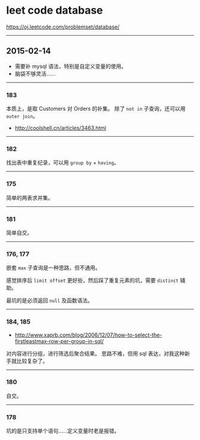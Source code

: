 # leet code database

https://oj.leetcode.com/problemset/database/

---

## 2015-02-14

+ 需要补 mysql 语法，特别是自定义变量的使用。
+ 脑袋不够灵活……

---

### 183

本质上，是取 Customers 对 Orders 的补集。
除了 `not in` 子查询，还可以用 `outer join`。

+ http://coolshell.cn/articles/3463.html

---

### 182

找出表中重复纪录，可以用 `group by` + `having`。

---

### 175

简单的两表求并集。

---

### 181

简单自交。

---

### 176, 177

嵌套 `max` 子查询是一种思路，但不通用。

感觉排序后 `limit offset` 更好些，然后踩了重复元素的坑，需要 `distinct` 辅助。

最坑的是必须返回 `null` 及函数语法。

---

### 184, 185

+ http://www.xaprb.com/blog/2006/12/07/how-to-select-the-firstleastmax-row-per-group-in-sql/

对内容进行分组，进行筛选后聚合结果。
思路不难，但用 sql 表达，对我这种新手就比较复杂了。

---

### 180

自交。

---

### 178

坑的是只支持单个语句……定义变量时老是报错。
